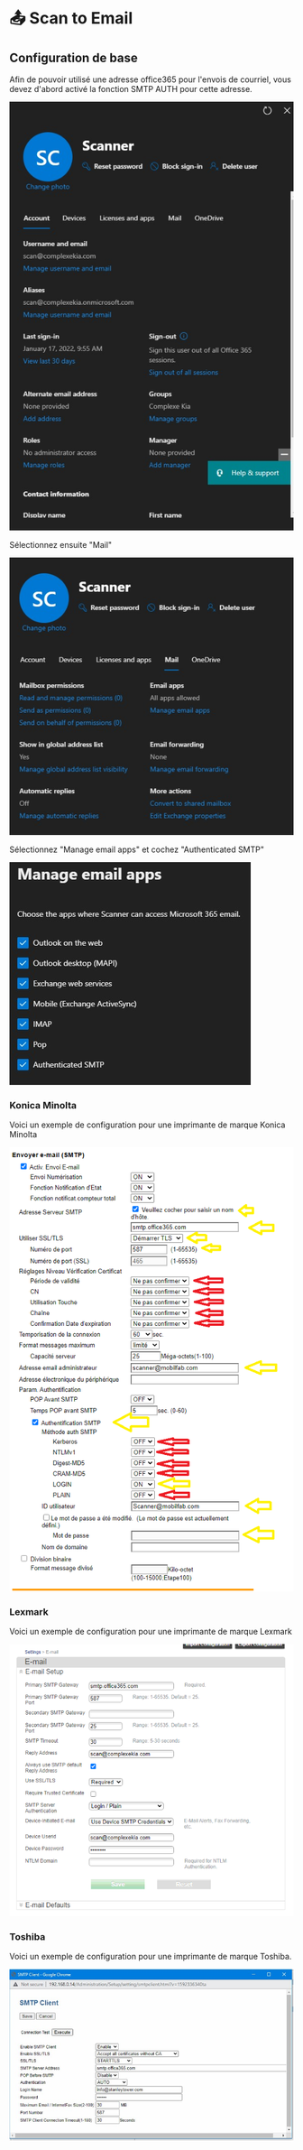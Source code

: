 # 📤 Scan to Email

## Configuration de base

Afin de pouvoir utilisé une adresse office365 pour l'envois de courriel, vous devez d'abord activé la fonction SMTP AUTH pour cette adresse.

![](../.gitbook/assets/Scan1.jpg)

Sélectionnez ensuite "Mail"

![](../.gitbook/assets/Scan2.jpg)

Sélectionnez "Manage email apps" et cochez "Authenticated SMTP"

![](../.gitbook/assets/Scan3.jpg)

### Konica Minolta

Voici un exemple de configuration pour une imprimante de marque Konica Minolta

![](<../.gitbook/assets/image (1) (1) (1).png>)

### Lexmark

Voici un exemple de configuration pour une imprimante de marque Lexmark

![](<../.gitbook/assets/image (2) (1) (1).png>)

### Toshiba

Voici un exemple de configuration pour une imprimante de marque Toshiba.

![](<../.gitbook/assets/Ttoshiba Office 365 scan.jpg>)
